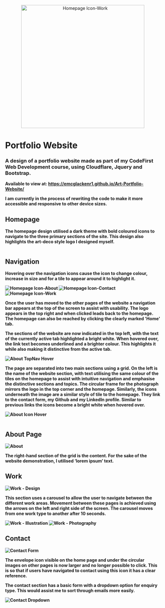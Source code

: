  
<p align="center">
  <img src="https://user-images.githubusercontent.com/64873698/126788817-828906a4-dc61-4a9c-b372-d27ada1af1f8.JPG" width="400"  alt="Homepage Icon-Work">
</p>


<h1>Portfolio Website</h1>
<h3>
A design of a portfolio website made as part of my CodeFirst Web Development course, using Cloudflare, Jquery and Bootstrap.
 </h3>

<b>Available to view at: https://emcglackenr1.github.io/Art-Portfolio-Website/<b>
 
<p> I am currently in the process of rewriting the code to make it more accessible and responsive to other device sizes. </p>

 


  <h2> Homepage </h2>

<p> The homepage design utilised a dark theme with bold coloured icons to navigate to the three primary sections of the site.
 This design also highlights the art-deco style logo I designed myself. </p>
 
<image of homepage>
 
<h2> Navigation </h2>

<p> Hovering over the navigation icons cause the icon to change colour, increase in size and for a tile to appear around it to highlight it. </p>
 
![Homepage Icon-About](https://user-images.githubusercontent.com/64873698/126788814-898a8a1f-74b6-4659-b02f-fa85ffc7b143.JPG)
![Homepage Icon-Contact](https://user-images.githubusercontent.com/64873698/126788815-1d79dd23-e052-408e-a666-fb8ec6709f7a.JPG)
![Homepage Icon-Work](https://user-images.githubusercontent.com/64873698/126788817-828906a4-dc61-4a9c-b372-d27ada1af1f8.JPG)
 
<p>
Once the user has moved to the other pages of the website a navigation bar appears at the top of the screen to assist with usability. 
The logo appears in the top right and when clicked leads back to the homepage. 
The homepage can also be reached by clicking the clearly marked 'Home' tab. </p>
 
 
<p>
The sections of the website are now indicated in the top left, with the text of the currently active tab highlighted a bright white. 
When hovered over, the link text becomes underlined and a brighter colour. This highlights it while also making it distinctive from the active tab.</p>

![About TopNav Hover](https://user-images.githubusercontent.com/64873698/126788808-a6edc467-e211-4879-a5b2-414096406a53.JPG)
 
 <p>
The page are separated into two main sections using a grid. On the left is the name of the website section, with text utilising the same colour of the tiles on the homepage to assist with intuitive navigation and emphasise the distinctive sections and topics.
The circular frame for the photograph mirrors the logo in the top corner and the homepage. 
Similarly, the icons underneath the image are a similar style of tile to the homepage. They link to the contact form, my Github and my LinkedIn profile. Similar to previous links the icons become a bright white when hovered over. </p>
 
![About Icon Hover](https://user-images.githubusercontent.com/64873698/126788807-3f0ae4d4-1855-42e9-a671-2cb519e854eb.JPG)
 
<image of icon hovering>
 

  <h2> About Page </h2>
 
![About](https://user-images.githubusercontent.com/64873698/126788810-d3b23a4b-09c4-498d-97e5-ccb9dc3a2f5f.JPG)


<p> The right-hand section of the grid is the content. For the sake of the website demonstration, I utilised ‘lorem ipsum’ text. </p>

<h2> Work </h2>
 
  ![Work - Design](https://user-images.githubusercontent.com/64873698/126788799-3999ef00-fe67-46a6-a752-05fe8082d08f.JPG)

<p>This section uses a carousel to allow the user to navigate between the different work areas. Movement between these pages is achieved using the arrows on the left and right side of the screen. The carousel moves from one work type to another after 10 seconds.</p>

![Work - Illustration](https://user-images.githubusercontent.com/64873698/126788801-52148451-a912-47c1-baf5-c786c6811cdf.JPG)
![Work - Photography](https://user-images.githubusercontent.com/64873698/126788803-3a2661ef-f3aa-4007-828d-8e46a487baf9.JPG)

<h2> Contact </h2>
 
![Contact Form](https://user-images.githubusercontent.com/64873698/126788813-e70c6b93-7de4-419c-b093-bea6e5510e79.JPG)
 
  <p>
The envelope icon visible on the home page and under the circular images on other pages is now larger and no longer possible to click. This is so that if users have navigated to contact using this icon it has a clear reference.</p>


<p>The contact section has a basic form with a dropdown option for enquiry type. This would assist me to sort through emails more easily. </p>

![Contact Dropdown](https://user-images.githubusercontent.com/64873698/126788811-8303c768-2e1f-4597-921e-f047ae2a2c96.JPG)





